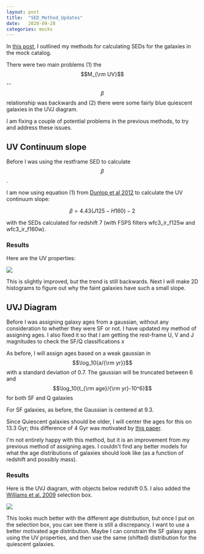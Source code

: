 ```yaml
---
layout: post
title:  "SED_Method_Updates"
date:   2020-09-28
categories: mocks
---
```


In <a href="https://ndrakos.github.io/blog/mocks/SED_Methods/">this post</a>, I outlined my methods for calculating SEDs for the galaxies in the mock catalog.

There were two main problems (1) the $$M_{\rm UV}$$--$$\beta$$ relationship was backwards and (2) there were some fairly blue quiescent galaxies in the UVJ diagram.

I am fixing a couple of potential problems in the previous methods, to try and address these issues.


## UV Continuum slope

Before I was using the restframe SED to calculate $$\beta$$.

I am now using equation (1) from
<a href="https://ui.adsabs.harvard.edu/abs/2012MNRAS.420..901D/abstract">Dunlop et al 2012</a> to calculate the UV continuum slope:

$$\beta = 4.43(J125-H160)-2$$

with the SEDs calculated for redshift 7 (with FSPS filters wfc3_ir_f125w and wfc3_ir_f160w).

### Results

Here are the UV properties:

<img src="{{ site.baseurl }}/assets/plots/20200929_MUV.png">


This is slightly improved, but the trend is still backwards. Next I will make 2D histograms to figure out why the faint galaxies have such a small slope.




## UVJ Diagram

Before I was assigning galaxy ages from a gaussian, without any consideration to whether they were SF or not. I have updated my method of assigning ages. I also fixed it so that I am getting the rest-frame U, V and J magnitudes to check the SF/Q classifications x

As before, I will assign ages based on a weak gaussian in $$\log_10{a/{\rm yr}}$$ with a standard deviation of 0.7. The gaussian will be truncated between 6 and $$\log_10{t_{\rm age}/{\rm yr}-10^6}$$ for both SF and Q galaxies

For SF galaxies, as before, the Gaussian is centered at 9.3.

Since Quiescent galaxies should be older, I will center the ages for this on 13.3 Gyr; this difference of 4 Gyr was motivated by <a href="https://ui.adsabs.harvard.edu/abs/2015Natur.521..192P/abstract">this paper</a>.

I'm not entirely happy with this method, but it is an improvement from my previous method of assigning ages. I couldn't find any better models for what the age distributions of galaxies should look like (as a function of redshift and possibly mass).

### Results


Here is the UVJ diagram, with objects below redshift 0.5. I also added the  <a href="https://ui.adsabs.harvard.edu/abs/2009ApJ...691.1879W/abstract">Williams et al. 2009</a> selection box.


<img src="{{ site.baseurl }}/assets/plots/20200929_UVJ.png">


This looks much better with the different age distribution, but once I put on the selection box, you can see there is still a discrepancy. I want to use a better motivated age distribution. Maybe I can constrain the SF galaxy ages using the UV properties, and then use the same (shifted) distribution for the quiescent galaxies.
